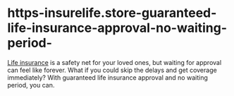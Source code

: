 # https-insurelife.store-guaranteed-life-insurance-approval-no-waiting-period-
[Life insurance](https://insurelife.store/guaranteed-life-insurance-approval-no-waiting-period/) is a safety net for your loved ones, but waiting for approval can feel like forever. What if you could skip the delays and get coverage immediately? With guaranteed life insurance approval and no waiting period, you can.
